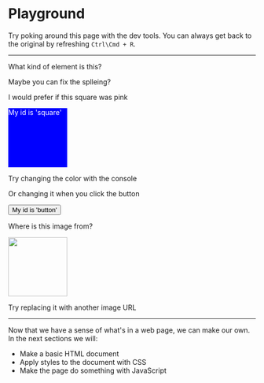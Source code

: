 # Playground

Try poking around this page with the dev tools. You can always get back to the original by refreshing `Ctrl\Cmd + R`.

-----

<div id="playground">

<p>What kind of element is this?</p>

<p>Maybe you can fix the splleing?</p>

<p>I would prefer if this square was pink</p>

<div id="square" style="color: white; background: blue; width: 120px; height: 120px;">
	My id is 'square'
</div>

<p>Try changing the color with the console</p>

<p>Or changing it when you click the button</p>

<button id="button">My id is 'button'</button>

<p>Where is this image from?</p>

<img src="https://upload.wikimedia.org/wikipedia/commons/thumb/c/c5/Prokaryote_cell.svg/563px-Prokaryote_cell.svg.png" style="width: 120px"></img>

<p>Try replacing it with another image URL</p>

</div>

-----

Now that we have a sense of what's in a web page, we can make our own. In the next sections we will:
- Make a basic HTML document
- Apply styles to the document with CSS
- Make the page do something with JavaScript

